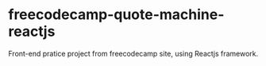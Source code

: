 # freecodecamp-quote-machine-reactjs
Front-end pratice project from freecodecamp site, using Reactjs framework.
